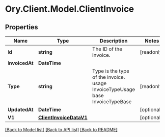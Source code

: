 # Ory.Client.Model.ClientInvoice

## Properties

Name | Type | Description | Notes
------------ | ------------- | ------------- | -------------
**Id** | **string** | The ID of the invoice. | [readonly] 
**InvoicedAt** | **DateTime** |  | 
**Type** | **string** | Type is the type of the invoice. usage InvoiceTypeUsage base InvoiceTypeBase | [readonly] 
**UpdatedAt** | **DateTime** |  | [optional] 
**V1** | [**ClientInvoiceDataV1**](ClientInvoiceDataV1.md) |  | [optional] 

[[Back to Model list]](../README.md#documentation-for-models) [[Back to API list]](../README.md#documentation-for-api-endpoints) [[Back to README]](../README.md)

